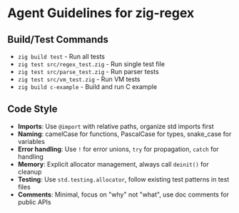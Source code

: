 # Agent Guidelines for zig-regex

## Build/Test Commands
- `zig build test` - Run all tests
- `zig test src/regex_test.zig` - Run single test file
- `zig test src/parse_test.zig` - Run parser tests
- `zig test src/vm_test.zig` - Run VM tests
- `zig build c-example` - Build and run C example

## Code Style
- **Imports**: Use `@import` with relative paths, organize std imports first
- **Naming**: camelCase for functions, PascalCase for types, snake_case for variables
- **Error handling**: Use `!` for error unions, `try` for propagation, `catch` for handling
- **Memory**: Explicit allocator management, always call `deinit()` for cleanup
- **Testing**: Use `std.testing.allocator`, follow existing test patterns in test files
- **Comments**: Minimal, focus on "why" not "what", use doc comments for public APIs